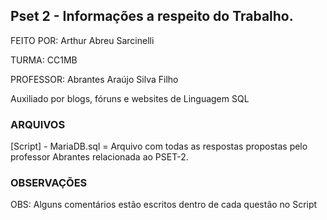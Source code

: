 ## Pset 2 - Informações a respeito do Trabalho.
FEITO POR: Arthur Abreu Sarcinelli 

TURMA: CC1MB 

PROFESSOR: Abrantes Araújo Silva Filho 

Auxiliado por blogs, fóruns e websites de Linguagem SQL

### ARQUIVOS

[Script] - MariaDB.sql = Arquivo com todas as respostas propostas pelo professor Abrantes relacionada ao PSET-2.

### OBSERVAÇÕES

OBS: Alguns comentários estão escritos dentro de cada questão no Script
